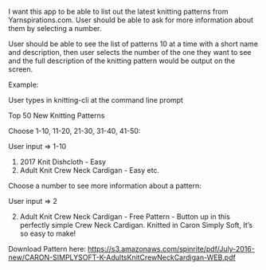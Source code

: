 I want this app to be able to list out the latest knitting patterns from Yarnspirations.com. User should be able to ask for more information about them by selecting a number.

User should be able to see the list of patterns 10 at a time with a short name and description, then user selects the number of the one they want to see and the full description of the knitting pattern would be output on the screen.

Example:

User types in knitting-cli at the command line prompt

Top 50 New Knitting Patterns

Choose 1-10, 11-20, 21-30, 31-40, 41-50:

User input => 1-10

1. 2017 Knit Dishcloth - Easy
2. Adult Knit Crew Neck Cardigan - Easy
etc.

Choose a number to see more information about a pattern:

User input => 2

2. Adult Knit Crew Neck Cardigan - Free Pattern - Button up in this perfectly simple Crew Neck Cardigan. Knitted in Caron Simply Soft, It’s so easy to make! 

Download Pattern here: https://s3.amazonaws.com/spinrite/pdf/July-2016-new/CARON-SIMPLYSOFT-K-AdultsKnitCrewNeckCardigan-WEB.pdf